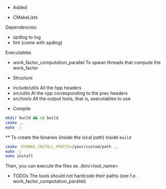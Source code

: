 * Added
- CMakeLists

Dependencies:
- spdlog to log
- fmt (come with spdlog)

Executables
- work_factor_computation_parallel
To spwan threads that compute the work_factor

* Structure
- include/utils
All the hpp headers
- src/utils
Al the cpp corresponding to the prev headers
- src/tools
All the output tools, that is, executables to use

* Compile

```sh
mkdir build && cd build 
cmake ..
make -j
```

** To create the binaries (inside the local path)
Inside `build`

```sh
cmake -DCMAKE_INSTALL_PREFIX=/your/custom/path ..
make -j
make install
```

Then, you can execute the files as ./bin/<tool_name>

* TODOs
The tools should not hardcode their paths (see f.e. work_factor_computation_parallel)
